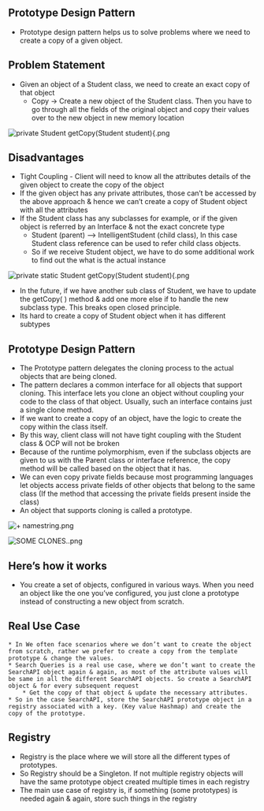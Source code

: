 ## Prototype Design Pattern

* Prototype design pattern helps us to solve problems where we need to create a copy of a given object.


## Problem Statement

* Given an object of a Student class, we need to create an exact copy of that object
    * Copy -> Create a new object of the Student class. Then you have to go through all the fields of the original object and copy their values over to the new object in new memory location

![private Student getCopy(Student student){.png](..%2F..%2F..%2FLibrary%2FContainers%2Fcom.apple.Notes%2FData%2Ftmp%2FTemporaryItems%2FNSIRD_Notes_IaqYxQ%2FHardLinkURLTemp%2FED6DECFE-FE85-44A1-B8DF-F92DCB61A4EE%2F1698508633%2Fprivate%20Student%20getCopy%28Student%20student%29%7B.png)

## Disadvantages

* Tight Coupling - Client will need to know all the attributes details of the given object to create the copy of the object
* If the given object has any private attributes, those can’t be accessed by the above approach & hence we can’t create a copy of Student object with all the attributes
* If the Student class has any subclasses for example, or if the given object is referred by an Interface & not the exact concrete type
    * Student (parent) —> IntelligentStudent (child class), In this case Student class reference can be used to refer child class objects.
    * So if we receive Student object, we have to do some additional work to find out the what is the actual instance

![private static Student getCopy(Student student){.png](..%2F..%2F..%2FLibrary%2FContainers%2Fcom.apple.Notes%2FData%2Ftmp%2FTemporaryItems%2FNSIRD_Notes_IaqYxQ%2FHardLinkURLTemp%2FB7BD7A03-3D95-4EB0-AD3B-2F648F0E2C73%2F1698509856%2Fprivate%20static%20Student%20getCopy%28Student%20student%29%7B.png)

* In the future, if we have another sub class of Student, we have to update the getCopy( ) method & add one more else if to handle the new subclass type. This breaks open closed principle.
* Its hard to create a copy of Student object when it has different subtypes

## Prototype Design Pattern

* The Prototype pattern delegates the cloning process to the actual objects that are being cloned.
* The pattern declares a common interface for all objects that support cloning. This interface lets you clone an object without coupling your code to the class of that object. Usually, such an interface contains just a single clone method.
* If we want to create a copy of an object, have the logic to create the copy within the class itself.
* By this way, client class will not have tight coupling with the Student class & OCP will not be broken
* Because of the runtime polymorphism, even if the subclass objects are given to us with the Parent class or interface reference, the copy method will be called based on the object that it has.
* We can even copy private fields because most programming languages let objects access private fields of other objects that belong to the same class (If the method that accessing the private fields present inside the class)
* An object that supports cloning is called a prototype.

![+ namestring.png](..%2F..%2F..%2FLibrary%2FContainers%2Fcom.apple.Notes%2FData%2Ftmp%2FTemporaryItems%2FNSIRD_Notes_IaqYxQ%2FHardLinkURLTemp%2F29197027-E575-440F-8801-927BCF344537%2F1698510469%2F%2B%20namestring.png)

![SOME CLONES..png](..%2F..%2F..%2FLibrary%2FContainers%2Fcom.apple.Notes%2FData%2Ftmp%2FTemporaryItems%2FNSIRD_Notes_IaqYxQ%2FHardLinkURLTemp%2FED87DDE5-0748-4C09-8168-FDBF0ED5E484%2F1698512019%2FSOME%20CLONES..png)

## Here’s how it works

* You create a set of objects, configured in various ways. When you need an object like the one you’ve configured, you just clone a prototype instead of constructing a new object from scratch.


## Real Use Case

    * In We often face scenarios where we don’t want to create the object from scratch, rather we prefer to create a copy from the template prototype & change the values.
    * Search Queries is a real use case, where we don’t want to create the SearchAPI object again & again, as most of the attribute values will be same in all the different SearchAPI objects. So create a SearchAPI object & for every subsequent request
        * Get the copy of that object & update the necessary attributes.
    * So in the case SearchAPI, store the SearchAPI prototype object in a registry associated with a key. (Key value Hashmap) and create the copy of the prototype.

## Registry

* Registry is the place where we will store all the different types of prototypes.
* So Registry should be a Singleton. If not multiple registry objects will have the same prototype object created multiple times in each registry
* The main use case of registry is, if something (some prototypes) is needed again & again, store such things in the registry
